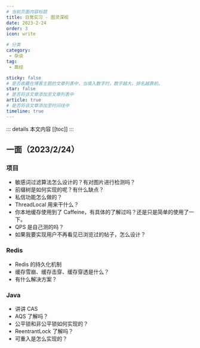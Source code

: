 ```yaml
---
# 当前页面内容标题
title: 日常实习 - 图灵深视
date: 2023-2-24
order: 3
icon: write

# 分类
category:
 - 杂谈
tag:
 - 面经

sticky: false
# 是否收藏在博客主题的文章列表中，当填入数字时，数字越大，排名越靠前。
star: false
# 是否将该文章添加至文章列表中
article: true
# 是否将该文章添加至时间线中
timeline: true
---
```


::: details 本文内容
[[toc]]
:::

## 一面（2023/2/24）

### 项目
 
- 敏感词过滤算法怎么设计的？有对图片进行检测吗？
- 前缀树是如何实现的呢？有什么缺点？
- 私信功能怎么做的？
- ThreadLocal 用来干什么？
- 你本地缓存使用到了 Caffeine，有具体的了解过吗？还是只是简单的使用了一下。
- QPS 是自己测的吗？
- 如果我要实现用户不再看见已浏览过的帖子，怎么设计？

### Redis

- Redis 的持久化机制
- 缓存雪崩、缓存击穿、缓存穿透是什么？
- 有什么解决方案？

### Java

- 讲讲 CAS 
- AQS 了解吗？
- 公平锁和非公平锁如何实现的？
- ReentrantLock 了解吗？
- 可重入是怎么实现的？